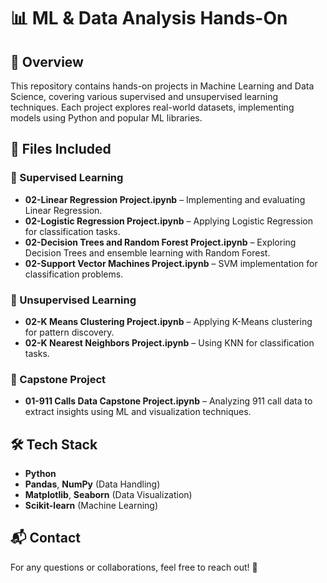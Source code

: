 # 📊 ML & Data Analysis Hands-On

## 🚀 Overview
This repository contains hands-on projects in Machine Learning and Data Science, covering various supervised and unsupervised learning techniques. Each project explores real-world datasets, implementing models using Python and popular ML libraries.

## 📂 Files Included

### 🔹 Supervised Learning
- **02-Linear Regression Project.ipynb** – Implementing and evaluating Linear Regression.
- **02-Logistic Regression Project.ipynb** – Applying Logistic Regression for classification tasks.
- **02-Decision Trees and Random Forest Project.ipynb** – Exploring Decision Trees and ensemble learning with Random Forest.
- **02-Support Vector Machines Project.ipynb** – SVM implementation for classification problems.

### 🔹 Unsupervised Learning
- **02-K Means Clustering Project.ipynb** – Applying K-Means clustering for pattern discovery.
- **02-K Nearest Neighbors Project.ipynb** – Using KNN for classification tasks.

### 🔹 Capstone Project
- **01-911 Calls Data Capstone Project.ipynb** – Analyzing 911 call data to extract insights using ML and visualization techniques.

## 🛠 Tech Stack
- **Python**
- **Pandas**, **NumPy** (Data Handling)
- **Matplotlib**, **Seaborn** (Data Visualization)
- **Scikit-learn** (Machine Learning)

## 📬 Contact
For any questions or collaborations, feel free to reach out! 🚀
